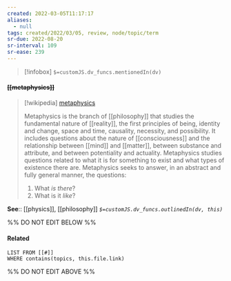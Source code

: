 ```yaml
---
created: 2022-03-05T11:17:17 
aliases:
  - null
tags: created/2022/03/05, review, node/topic/term
sr-due: 2022-08-20
sr-interval: 109
sr-ease: 239
---
```

> [!infobox]
`$=customJS.dv_funcs.mentionedIn(dv)`

#### <s class="topic-title">[[metaphysics]]</s>

> [!wikipedia] [metaphysics](https://en.wikipedia.org/wiki/Metaphysics)
> 
> Metaphysics is the branch of [[philosophy]] that studies the fundamental nature of [[reality]], the first principles of being, identity and change, space and time, causality, necessity, and possibility.
> It includes questions about the nature of [[consciousness]] and the relationship between [[mind]] and [[matter]], between substance and attribute, and between potentiality and actuality.
> Metaphysics studies questions related to what it is for something to exist and what types of existence there are. Metaphysics seeks to answer, in an abstract and fully general manner, the questions:
> 
> 1.  What _is there_?
> 2.  What is it _like_?
> 

**See**:: [[physics]], [[philosophy]]
*`$=customJS.dv_funcs.outlinedIn(dv, this)`*

%% DO NOT EDIT BELOW %%

#### Related 

```dataview
LIST FROM [[#]]
WHERE contains(topics, this.file.link)
```
%% DO NOT EDIT ABOVE %%
